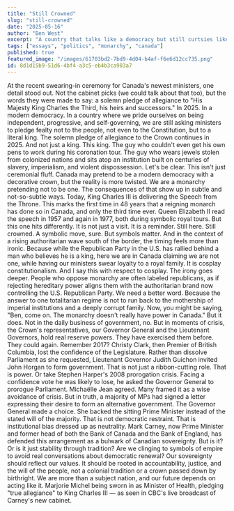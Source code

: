 ```yaml
---
title: "Still Crowned"
slug: "still-crowned"
date: "2025-05-16"
author: "Ben West"
excerpt: "A country that talks like a democracy but still curtsies like a colony"
tags: ["essays", "politics", "monarchy", "canada"]
published: true
featured_image: "/images/61703bd2-7bd9-4d04-b4af-f6e6d12cc735.png"
id: 8d1d15b9-51d6-4bf4-a3c5-eb4b3ca983a7
---
```


At the recent swearing-in ceremony for Canada's newest ministers, one detail stood out. Not the cabinet picks (we could talk about that too), but the words they were made to say: a solemn pledge of allegiance to "His Majesty King Charles the Third, his heirs and successors." In 2025. In a modern democracy. In a country where we pride ourselves on being independent, progressive, and self-governing, we are still asking ministers to pledge fealty not to the people, not even to the Constitution, but to a literal king. The solemn pledge of allegiance to the Crown continues in 2025. And not just a king. This king. The guy who couldn't even get his own pens to work during his coronation tour. The guy who wears jewels stolen from colonized nations and sits atop an institution built on centuries of slavery, imperialism, and violent dispossession. Let's be clear. This isn't just ceremonial fluff. Canada may pretend to be a modern democracy with a decorative crown, but the reality is more twisted. We are a monarchy pretending not to be one. The consequences of that show up in subtle and not-so-subtle ways. Today, King Charles III is delivering the Speech from the Throne. This marks the first time in 48 years that a reigning monarch has done so in Canada, and only the third time ever. Queen Elizabeth II read the speech in 1957 and again in 1977, both during symbolic royal tours. But this one hits differently. It is not just a visit. It is a reminder. Still here. Still crowned. A symbolic move, sure. But symbols matter. And in the context of a rising authoritarian wave south of the border, the timing feels more than ironic. Because while the Republican Party in the U.S. has rallied behind a man who believes he is a king, here we are in Canada claiming we are not one, while having our ministers swear loyalty to a royal family. It is cosplay constitutionalism. And I say this with respect to cosplay. The irony goes deeper. People who oppose monarchy are often labeled republicans, as if rejecting hereditary power aligns them with the authoritarian brand now controlling the U.S. Republican Party. We need a better word. Because the answer to one totalitarian regime is not to run back to the mothership of imperial institutions and a deeply corrupt family. Now, you might be saying, "Ben, come on. The monarchy doesn't really have power in Canada." But it does. Not in the daily business of government, no. But in moments of crisis, the Crown's representatives, our Governor General and the Lieutenant Governors, hold real reserve powers. They have exercised them before. They could again. Remember 2017? Christy Clark, then Premier of British Columbia, lost the confidence of the Legislature. Rather than dissolve Parliament as she requested, Lieutenant Governor Judith Guichon invited John Horgan to form government. That is not just a ribbon-cutting role. That is power. Or take Stephen Harper's 2008 prorogation crisis. Facing a confidence vote he was likely to lose, he asked the Governor General to prorogue Parliament. Michaëlle Jean agreed. Many framed it as a wise avoidance of crisis. But in truth, a majority of MPs had signed a letter expressing their desire to form an alternative government. The Governor General made a choice. She backed the sitting Prime Minister instead of the stated will of the majority. That is not democratic restraint. That is institutional bias dressed up as neutrality. Mark Carney, now Prime Minister and former head of both the Bank of Canada and the Bank of England, has defended this arrangement as a bulwark of Canadian sovereignty. But is it? Or is it just stability through tradition? Are we clinging to symbols of empire to avoid real conversations about democratic renewal? Our sovereignty should reflect our values. It should be rooted in accountability, justice, and the will of the people, not a colonial tradition or a crown passed down by birthright. We are more than a subject nation, and our future depends on acting like it. Marjorie Michel being sworn in as Minister of Health, pledging "true allegiance" to King Charles III — as seen in CBC's live broadcast of Carney's new cabinet.